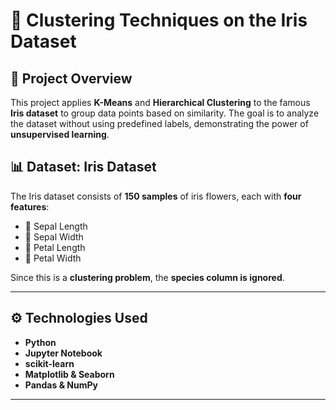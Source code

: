 # 🌿 Clustering Techniques on the Iris Dataset

## 📌 Project Overview
This project applies **K-Means** and **Hierarchical Clustering** to the famous **Iris dataset** to group data points based on similarity. The goal is to analyze the dataset without using predefined labels, demonstrating the power of **unsupervised learning**.

## 📊 Dataset: Iris Dataset
The Iris dataset consists of **150 samples** of iris flowers, each with **four features**:
- 🌱 Sepal Length  
- 🌱 Sepal Width  
- 🌸 Petal Length  
- 🌸 Petal Width  

Since this is a **clustering problem**, the **species column is ignored**.

---

## ⚙️ Technologies Used
- **Python**
- **Jupyter Notebook**
- **scikit-learn**
- **Matplotlib & Seaborn**
- **Pandas & NumPy**

---
